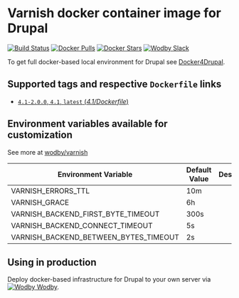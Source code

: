 # Varnish docker container image for Drupal

[![Build Status](https://travis-ci.org/wodby/drupal-varnish.svg?branch=master)](https://travis-ci.org/wodby/drupal-varnish)
[![Docker Pulls](https://img.shields.io/docker/pulls/wodby/drupal-varnish.svg)](https://hub.docker.com/r/wodby/drupal-varnish)
[![Docker Stars](https://img.shields.io/docker/stars/wodby/drupal-varnish.svg)](https://hub.docker.com/r/wodby/drupal-varnish)
[![Wodby Slack](http://slack.wodby.com/badge.svg)](http://slack.wodby.com)

To get full docker-based local environment for Drupal see [Docker4Drupal](http://docker4drupal.org).

## Supported tags and respective `Dockerfile` links

- [`4.1-2.0.0`, `4.1`, `latest` (*4.1/Dockerfile*)](https://github.com/wodby/drupal-varnish/tree/master/4.1/Dockerfile)

## Environment variables available for customization

See more at [wodby/varnish](https://github.com/wodby/varnish)

| Environment Variable | Default Value | Description |
| -------------------- | ------------- | ----------- |
| VARNISH_ERRORS_TTL                    | 10m  | | 
| VARNISH_GRACE                         | 6h   | |
| VARNISH_BACKEND_FIRST_BYTE_TIMEOUT    | 300s | |
| VARNISH_BACKEND_CONNECT_TIMEOUT       | 5s   | |
| VARNISH_BACKEND_BETWEEN_BYTES_TIMEOUT | 2s   | |

## Using in production

Deploy docker-based infrastructure for Drupal to your own server via [![Wodby](https://www.google.com/s2/favicons?domain=wodby.com) Wodby](https://wodby.com).
